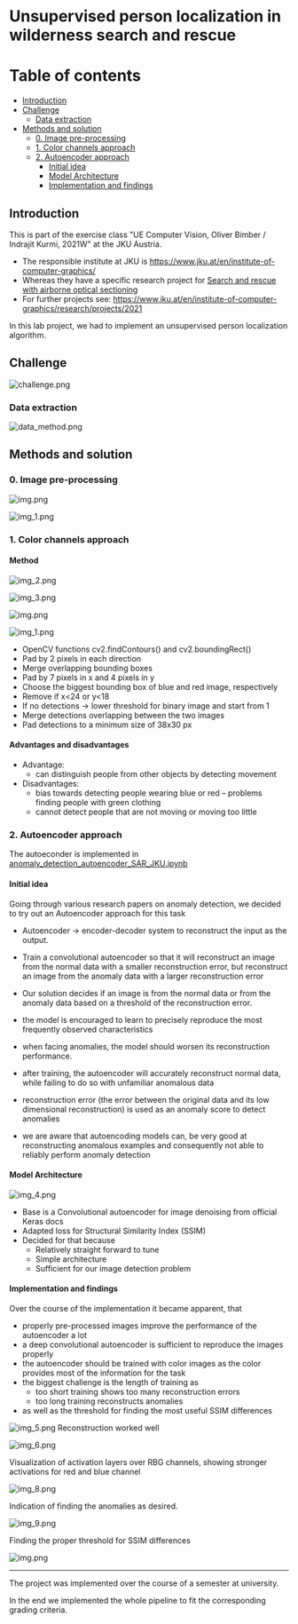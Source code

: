 # Unsupervised person localization in wilderness search and rescue

# Table of contents

  - [Introduction](#introduction)
  - [Challenge](#challenge)
    - [Data extraction](#data-extraction)
  - [Methods and solution](#methods-and-solution)
    - [0. Image pre-processing](#0-image-pre-processing)
    - [1. Color channels approach](#1-color-channels-approach)
    - [2. Autoencoder approach](#2-autoencoder-approach)
      - [Initial idea](#initial-idea)
      - [Model Architecture](#model-architecture)
      - [Implementation and findings](#implementation-and-findings)

## Introduction

This is part of the exercise class "UE Computer Vision, Oliver Bimber / Indrajit Kurmi, 2021W" at the JKU Austria.
- The responsible institute at JKU is https://www.jku.at/en/institute-of-computer-graphics/
- Whereas they have a specific research project
for [Search and rescue with airborne optical sectioning](https://www.nature.com/articles/s42256-020-00261-3.epdf?sharing_token=CkVF30c-ohDFg7Bfz7vbXNRgN0jAjWel9jnR3ZoTv0Njw2M16sXA0c1i0-K0I8hyWAyPHw0VoEqSzrkBwYYyW6fhTSE6UR1hLVXodIJxrUXLGCuefrcgODgq7zmQeEDTqcs5bDAPpwteMKEXPcztPtUexI1JTEkxXmS4opWo-LA%3D)
- For further projects see: https://www.jku.at/en/institute-of-computer-graphics/research/projects/2021

In this lab project, we had to implement an unsupervised person localization algorithm.

## Challenge

![challenge.png](static/challenge.png)

### Data extraction

![data_method.png](static/data_method.png)

## Methods and solution

### 0. Image pre-processing

![img.png](static/processing1.png)

![img_1.png](static/processing2.png)

### 1. Color channels approach

#### Method
![img_2.png](static/colorchannels1.png)

![img_3.png](static/colorchannels2.png)

![img.png](static/pipeline.png)

![img_1.png](static/results.png)

- OpenCV functions cv2.findContours() and cv2.boundingRect()
- Pad by 2 pixels in each direction
- Merge overlapping bounding boxes
- Pad by 7 pixels in x and 4 pixels in y
- Choose the biggest bounding box of blue and red image, respectively
- Remove if x<24 or y<18
- If no detections -> lower threshold for binary image and start from 1
- Merge detections overlapping between the two images
- Pad detections to a minimum size of 38x30 px


#### Advantages and disadvantages
- Advantage:
    - can distinguish people from other objects by detecting movement
- Disadvantages:
    - bias towards detecting people wearing blue or red – problems finding people with green clothing
    - cannot detect people that are not moving or moving too little
    
### 2. Autoencoder approach

The autoeconder is implemented
in [anomaly_detection_autoencoder_SAR_JKU.ipynb](anomaly_detection_autoencoder_SAR_JKU.ipynb)

#### Initial idea

Going through various research papers on anomaly detection, we decided to try out an Autoencoder approach for this task

- Autoencoder -> encoder-decoder system to reconstruct the input as the output.
- Train a convolutional autoencoder so that it will reconstruct an image from the normal data with a smaller
  reconstruction error, but reconstruct an image from the anomaly data with a larger reconstruction error
- Our solution decides if an image is from the normal data or from the anomaly data based on a threshold of the
  reconstruction error.

- the model is encouraged to learn to precisely reproduce the most frequently observed characteristics
- when facing anomalies, the model should worsen its reconstruction performance.
- after training, the autoencoder will accurately reconstruct normal data, while failing to do so with unfamiliar
  anomalous data
- reconstruction error (the error between the original data and its low dimensional reconstruction) is used as an
  anomaly score to detect anomalies
- we are aware that autoencoding models can, be very good at reconstructing anomalous examples and consequently not able
  to reliably perform anomaly detection

#### Model Architecture

![img_4.png](static/model_architecture.png)

- Base is a Convolutional autoencoder for image denoising from official Keras docs
- Adapted loss for Structural Similarity Index (SSIM)
- Decided for that because
  - Relatively straight forward to tune
  - Simple architecture
  - Sufficient for our image detection problem

#### Implementation and findings

Over the course of the implementation it became apparent, that

- properly pre-processed images improve the performance of the autoencoder a lot
- a deep convolutional autoencoder is sufficient to reproduce the images properly
- the autoencoder should be trained with color images as the color provides most of the information for the task
- the biggest challenge is the length of training as
    - too short training shows too many reconstruction errors
    - too long training reconstructs anomalies
- as well as the threshold for finding the most useful SSIM differences

![img_5.png](static/reconstruction.png)
Reconstruction worked well

![img_6.png](static/activation_layers.png)

Visualization of activation layers over RBG channels, showing stronger activations for red and blue channel

![img_8.png](static/activated_anomaly.png)

Indication of finding the anomalies as desired.

![img_9.png](static/threshold_anomaly.png)

Finding the proper threshold for SSIM differences

![img.png](static/locating_human.png)

---


The project was implemented over the course of a semester at university.

In the end we implemented the whole pipeline to fit the corresponding grading criteria.


